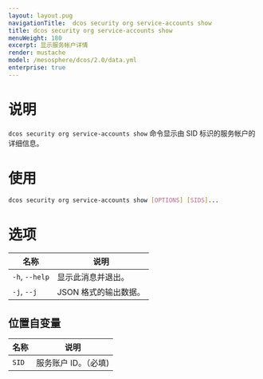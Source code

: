 ```yaml
---
layout: layout.pug
navigationTitle:  dcos security org service-accounts show
title: dcos security org service-accounts show
menuWeight: 180
excerpt: 显示服务帐户详情
render: mustache
model: /mesosphere/dcos/2.0/data.yml
enterprise: true
---
```


# 说明

`dcos security org service-accounts show` 命令显示由 SID 标识的服务帐户的详细信息。

# 使用

```bash
dcos security org service-accounts show [OPTIONS] [SIDS]...
```

# 选项

| 名称 | 说明 |
|---------|-------------|
|  `-h`, `--help` |                显示此消息并退出。|
| `-j`, `--j` | JSON 格式的输出数据。|

## 位置自变量

| 名称 | 说明 |
|---------|-------------|
| `SID` | 服务账户 ID。（必填)|
